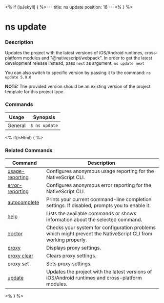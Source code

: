 <% if (isJekyll) { %>---
title: ns update
position: 16
---<% } %>

# ns update

### Description

Updates the project with the latest versions of iOS/Android runtimes, cross-platform modules and "@nativescript/webpack".
In order to get the latest development release instead, pass `next` as argument:
`ns update next`

You can also switch to specific version by passing it to the command:
`ns update 5.0.0`

**NOTE:** The provided version should be an existing version of the project template for this project type.

### Commands

Usage | Synopsis
------|-------
General | `$ ns update`

<% if(isHtml) { %>

### Related Commands

Command | Description
----------|----------
[usage-reporting](usage-reporting.html) | Configures anonymous usage reporting for the NativeScript CLI.
[error-reporting](error-reporting.html) | Configures anonymous error reporting for the NativeScript CLI.
[autocomplete](autocomplete.html) | Prints your current command-line completion settings. If disabled, prompts you to enable it.
[help](help.html) | Lists the available commands or shows information about the selected command.
[doctor](doctor.html) | Checks your system for configuration problems which might prevent the NativeScript CLI from working properly.
[proxy](proxy.html) | Displays proxy settings.
[proxy clear](proxy-clear.html) | Clears proxy settings.
[proxy set](proxy-set.html) | Sets proxy settings.
[update](update.html) | Updates the project with the latest versions of iOS/Android runtimes and cross-platform modules.
<% } %>
